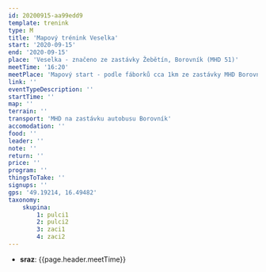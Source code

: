 ```yaml
---
id: 20200915-aa99edd9
template: trenink
type: M
title: 'Mapový trénink Veselka'
start: '2020-09-15'
end: '2020-09-15'
place: 'Veselka - značeno ze zastávky Žebětín, Borovník (MHD 51)'
meetTime: '16:20'
meetPlace: 'Mapový start - podle fáborků cca 1km ze zastávky MHD Borovník'
link: ''
eventTypeDescription: ''
startTime: ''
map: ''
terrain: ''
transport: 'MHD na zastávku autobusu Borovník'
accomodation: ''
food: ''
leader: ''
note: ''
return: ''
price: ''
program: ''
thingsToTake: ''
signups: ''
gps: '49.19214, 16.49482'
taxonomy:
    skupina:
        1: pulci1
        2: pulci2
        3: zaci1
        4: zaci2
---
```


* **sraz**: {{page.header.meetTime}}
